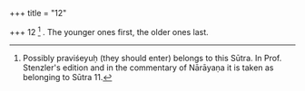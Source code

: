 +++
title = "12"

+++
12 [^8] . The younger ones first, the older ones last.


[^8]:  Possibly praviśeyuḥ (they should enter) belongs to this Sūtra. In Prof. Stenzler's edition and in the commentary of Nārāyaṇa it is taken as belonging to Sūtra 11.
